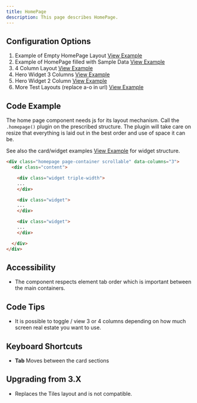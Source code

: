 ```yaml
---
title: HomePage  
description: This page describes HomePage.
---
```


## Configuration Options

1. Example of Empty HomePage Layout [View Example]( ../components/homepage/example-index)
2. Example of HomePage filled with Sample Data [View Example]( ../components/homepage/example-filled)
3. 4 Column Layout [View Example]( ../components/homepage/example-four-column)
4. Hero Widget 3 Columns [View Example]( ../components/homepage/example-hero-widget)
5. Hero Widget 2 Column [View Example]( ../components/homepage/example-widget-two-column)
6. More Test Layouts (replace a-o in url) [View Example]( ../components/homepage/example-scenario-a.html)

## Code Example

The home page component needs js for its layout mechanism. Call the `.homepage()` plugin on the prescribed structure. The plugin will take care on resize that everything is laid out in the best order and use of space it can be.

See also the card/widget examples [View Example]( ../components/cards) for widget structure.

```html
<div class="homepage page-container scrollable" data-columns="3">
  <div class="content">

    <div class="widget triple-width">
    ...
    </div>

    <div class="widget">
    ...
    </div>

    <div class="widget">
    ...
    </div>

  </div>
</div>
```

## Accessibility

- The component respects element tab order which is important between the main containers.

## Code Tips

- It is possible to toggle / view 3 or 4 columns depending on how much screen real estate you want to use.

## Keyboard Shortcuts

-   **Tab** Moves between the card sections

## Upgrading from 3.X

-  Replaces the Tiles layout and is not compatible.

